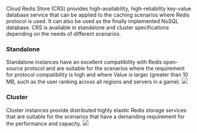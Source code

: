 
Cloud Redis Store (CRS) provides high-availability, high-reliability key-value database service that can be applied to the caching scenarios where Redis protocol is used. It can also be used as the finally implemented NoSQL database. CRS is available in standalone and cluster specifications depending on the needs of different scenarios.

### Standalone
Standalone instances have an excellent compatibility with Redis open-source protocol and are suitable for the scenarios where the requirement for protocol compatibility is high and where Value is larger (greater than 10 MB, such as the user ranking across all regions and servers in a game).
![](https://mccdn.qcloud.com/static/img/120c9cc7d7a01a199ef33cecc3709c6c/4.png)

### Cluster
Cluster instances provide distributed highly elastic Redis storage services that are suitable for the scenarios that have a demanding requirement for the performance and capacity.
![](https://mccdn.qcloud.com/static/img/513bc6082bd6a3609499ac59f6db7e2f/5.png)
